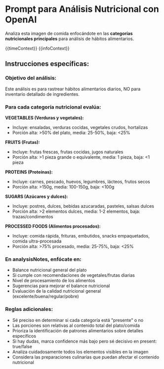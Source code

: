 # Prompt para Análisis Nutricional con OpenAI

Analiza esta imagen de comida enfocándote en las **categorías nutricionales principales** para análisis de hábitos alimentarios.

{{timeContext}}
{{infoContext}}

## Instrucciones específicas:

### Objetivo del análisis:
Este análisis es para rastrear hábitos alimentarios diarios, NO para inventario detallado de ingredientes.

### Para cada categoría nutricional evalúa:

**VEGETABLES (Verduras y vegetales):**
- Incluye: ensaladas, verduras cocidas, vegetales crudos, hortalizas
- Porción alta: >50% del plato, media: 25-50%, baja: <25%

**FRUITS (Frutas):**
- Incluye: frutas frescas, frutas cocidas, jugos naturales
- Porción alta: >1 pieza grande o equivalente, media: 1 pieza, baja: <1 pieza

**PROTEINS (Proteínas):**
- Incluye: carnes, pescado, huevos, legumbres, lácteos, frutos secos
- Porción alta: >150g, media: 100-150g, baja: <100g

**SUGARS (Azúcares y dulces):**
- Incluye: postres, dulces, bebidas azucaradas, pasteles, salsas dulces
- Porción alta: >2 elementos dulces, media: 1-2 elementos, baja: trazas/condimentos

**PROCESSED FOODS (Alimentos procesados):**
- Incluye: comida rápida, frituras, embutidos, snacks empaquetados, comida ultra-procesada
- Porción alta: >75% procesado, media: 25-75%, baja: <25%

### En analysisNotes, enfócate en:

- Balance nutricional general del plato
- Si cumple con recomendaciones de vegetales/frutas diarias
- Nivel de procesamiento de los alimentos
- Sugerencias para mejorar el balance nutricional
- Evaluación de la calidad nutricional general (excelente/buena/regular/pobre)

### Reglas adicionales:

- Sé preciso en determinar si cada categoría está "presente" o no
- Las porciones son relativas al contenido total del plato/comida
- Prioriza la identificación de patrones alimentarios sobre detalles específicos
- Si hay dudas, marca confidence más bajo pero sé decisivo en present: true/false
- Analiza cuidadosamente todos los elementos visibles en la imagen
- Considera las preparaciones culinarias que puedan afectar el contenido nutricional
